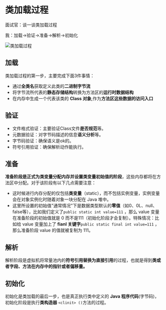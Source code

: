 # 类加载过程

面试官：谈一谈类加载过程

我：加载->验证->准备->解析->初始化

![类加载过程](https://gitee.com/dreamcater/blog-img/raw/master/uPic/类加载过程-5A2XIO.png)

## 加载

类加载过程的第一步，主要完成下面3件事情：

- 通过**全类名**获取定义此类的**二进制字节流**
- 将字节流所代表的**静态存储结构**转换为方法区的**运行时数据结构**
- 在内存中生成一个代表该类的 **Class 对象**,作为**方法区这些数据的访问入口**

## 验证

- 文件格式验证：主要验证Class文件**是否规范**等。
- 元数据验证：对字节码描述的信息**语义分析**等。
- 字节码验证：确保语义是ok的。
- 符号引用验证：确保解析动作能执行。

## 准备

**准备阶段是正式为类变量分配内存并设置类变量初始值的阶段**，这些内存都将在方法区中分配。对于该阶段有以下几点需要注意：

- 这时候进行内存分配的仅包括**类变量**（static），而不包括实例变量，实例变量会在对象实例化时随着对象一块分配在 Java 堆中。
- 这里所设置的初始值"通常情况"下是数据类型默认的**零值**（如0、0L、null、false等），比如我们定义了`public static int value=111` ，那么 value 变量在准备阶段的初始值就是 0 而不是111（初始化阶段才会复制）。特殊情况：比如给 value 变量加上了 **fianl 关键字**`public static final int value=111` ，那么准备阶段 value 的值就被复制为 111。

## 解析

解析阶段是虚拟机将常量池内的**符号引用替换为直接引用**的过程，也就是得到**类或者字段、方法在内存中的指针或者偏移量。**

## 初始化

初始化是类加载的最后一步，也是真正执行类中定义的 **Java 程序代码**(字节码)，初始化阶段是执行**类构造器** `<clinit> ()`方法的过程。


